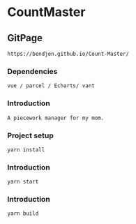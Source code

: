 # CountMaster

## GitPage
```
https://bendjen.github.io/Count-Master/
```

### Dependencies
```
vue / parcel / Echarts/ vant 
```

### Introduction
```
A piecework manager for my mom.
```

### Project setup
```
yarn install
```

### Introduction
```
yarn start
```

### Introduction
```
yarn build
```

